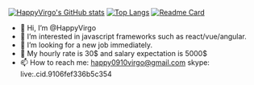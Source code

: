 
[![HappyVirgo's GitHub stats](https://github-readme-stats.vercel.app/api?username=happyvirgo&count_private=true&show_icons=true&show_icons=true&repo=github-readme-stats)](https://github.com/HappyVirgo/Drewnogrod)
 [![Top Langs](https://github-readme-stats.vercel.app/api/top-langs/?username=happyvirgo&hide=html,css)](https://github.com/happyvirgo/github-readme-stats)
 [![Readme Card](https://github-readme-stats.vercel.app/api/pin/?username=happyvirgo&repo=Drewnogrod)](https://github.com/HappyVirgo/Drewnogrod)
- 👋 Hi, I’m @HappyVirgo
- 👀 I’m interested in javascript frameworks such as react/vue/angular.
- 💞️ I’m looking for a new job immediately.
- 🤑 My hourly rate is 30$ and salary expectation is 5000$
- 📫 How to reach me: 
happy0910virgo@gmail.com
skype: live:.cid.9106fef336b5c354

<!---
HappyVirgo/HappyVirgo is a ✨ special ✨ repository because its `README.md` (this file) appears on your GitHub profile.
You can click the Preview link to take a look at your changes.
--->
